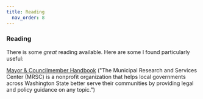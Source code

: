 ```yaml
---
title: Reading
  nav_order: 8
---
```


### Reading

There is some *great* reading available. Here are some I found particularly useful:

[Mayor & Councilmember Handbook](https://mrsc.org/getmedia/034f13b6-7ec2-4594-b60b-efaf61dd7d10/Mayor-And-Councilmember-Handbook.pdf.aspx?ext=.pdf) ("The Municipal Research and Services Center (MRSC) is a nonprofit organization that helps local governments across Washington State better serve their communities by providing legal and policy guidance on any topic.")
